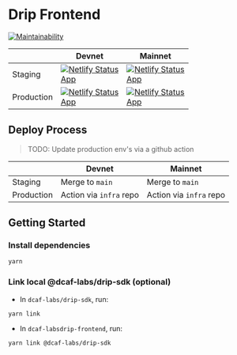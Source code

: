 # Drip Frontend

[![Maintainability](https://api.codeclimate.com/v1/badges/652ca31a64079f1ebc00/maintainability)](https://codeclimate.com/repos/62c90637d150fe5a9a00007f/maintainability)

|            | Devnet                                                                                                                                                                                                             | Mainnet                                                                                                                                                                                                      |
| ---------- | ------------------------------------------------------------------------------------------------------------------------------------------------------------------------------------------------------------------ | ------------------------------------------------------------------------------------------------------------------------------------------------------------------------------------------------------------ |
| Staging    | [![Netlify Status](https://api.netlify.com/api/v1/badges/422e3c8e-777a-47fa-a58e-604a61d42539/deploy-status)](https://app.netlify.com/sites/drip-devnet-staging/deploys) <br/> [App](https://devnet.drip.dcaf.app) | [![Netlify Status](https://api.netlify.com/api/v1/badges/bda75dec-d6e1-4788-bb16-a481726c39e5/deploy-status)](https://app.netlify.com/sites/drip-mainnet-staging/deploys) <br/> [App](https://drip.dcaf.app) |
| Production | [![Netlify Status](https://api.netlify.com/api/v1/badges/f1eefc24-2172-41cb-9a87-0250762c0848/deploy-status)](https://app.netlify.com/sites/devnet-drip/deploys) <br/> [App](https://devnet.drip.dcaf.so)          | [![Netlify Status](https://api.netlify.com/api/v1/badges/47c5386b-c0ef-4bc4-b3bf-5eda0a9c378d/deploy-status)](https://app.netlify.com/sites/drip-dcaf/deploys) <br/> [App](https://drip.dcaf.so)             |

## Deploy Process

> TODO: Update production env's via a github action

|            | Devnet                  | Mainnet                 |
| ---------- | ----------------------- | ----------------------- |
| Staging    | Merge to `main`         | Merge to `main`         |
| Production | Action via `infra` repo | Action via `infra` repo |

## Getting Started

### Install dependencies

```bash
yarn
```

### Link local @dcaf-labs/drip-sdk (optional)

- In `dcaf-labs/drip-sdk`, run:

```bash
yarn link
```

- In `dcaf-labsdrip-frontend`, run:

```bash
yarn link @dcaf-labs/drip-sdk
```
